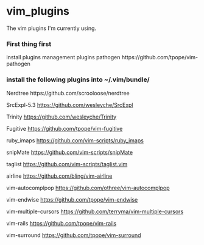 # vim_plugins
The vim plugins I'm currently using.

<h3>First thing first</h3>
install plugins management plugins
pathogen
https://github.com/tpope/vim-pathogen

<h3>install the following plugins into ~/.vim/bundle/</h3>
Nerdtree
https://github.com/scrooloose/nerdtree

SrcExpl-5.3
https://github.com/wesleyche/SrcExpl

Trinity
https://github.com/wesleyche/Trinity

Fugitive
https://github.com/tpope/vim-fugitive

ruby_imaps
https://github.com/vim-scripts/ruby_imaps

snipMate
https://github.com/vim-scripts/snipMate

taglist
https://github.com/vim-scripts/taglist.vim

airline
https://github.com/bling/vim-airline

vim-autocomplpop
https://github.com/othree/vim-autocomplpop

vim-endwise
https://github.com/tpope/vim-endwise

vim-multiple-cursors
https://github.com/terryma/vim-multiple-cursors

vim-rails
https://github.com/tpope/vim-rails

vim-surround
https://github.com/tpope/vim-surround

